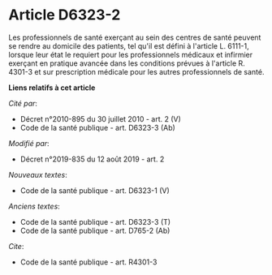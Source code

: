 # Article D6323-2

Les professionnels de santé exerçant au sein des centres de santé peuvent se rendre au domicile des patients, tel qu'il est
défini à l'article L. 6111-1, lorsque leur état le requiert pour les professionnels médicaux et infirmier exerçant en
pratique avancée dans les conditions prévues à l'article R. 4301-3 et sur prescription médicale pour les autres
professionnels de santé.

**Liens relatifs à cet article**

_Cité par_:

  - Décret n°2010-895 du 30 juillet 2010 - art. 2 (V)
  - Code de la santé publique - art. D6323-3 (Ab)

_Modifié par_:

  - Décret n°2019-835 du 12 août 2019 - art. 2

_Nouveaux textes_:

  - Code de la santé publique - art. D6323-1 (V)

_Anciens textes_:

  - Code de la santé publique - art. D6323-3 (T)
  - Code de la santé publique - art. D765-2 (Ab)

_Cite_:

  - Code de la santé publique - art. R4301-3
